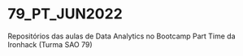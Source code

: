 # 79_PT_JUN2022
Repositórios das aulas de Data Analytics no Bootcamp Part Time da Ironhack (Turma SAO 79)
